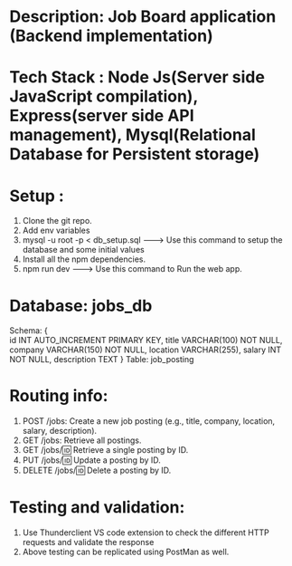 # Description: Job Board application (Backend implementation)

# Tech Stack : Node Js(Server side JavaScript compilation), Express(server side API management), Mysql(Relational Database for Persistent storage)

# Setup :
1. Clone the git repo.
2. Add env variables
3. mysql -u root -p < db_setup.sql ---> Use this command to setup the database and some initial values
4. Install all the npm dependencies.
5. npm run dev  ---> Use this command to Run the web app.

# Database: jobs_db
Schema:
{  
  id INT AUTO_INCREMENT PRIMARY KEY,
  title VARCHAR(100) NOT NULL,
  company VARCHAR(150) NOT NULL,
  location VARCHAR(255),
  salary INT NOT NULL,
  description TEXT 
}
Table: job_posting 

# Routing info:
1. POST /jobs: Create a new job posting (e.g., title, company, location, salary, description).
2. GET /jobs: Retrieve all postings.
3. GET /jobs/:id: Retrieve a single posting by ID.
4. PUT /jobs/:id: Update a posting by ID.
5. DELETE /jobs/:id: Delete a posting by ID.

# Testing and validation:
1. Use Thunderclient VS code extension to check the different HTTP requests and validate the response
2. Above testing can be replicated using PostMan as well.
